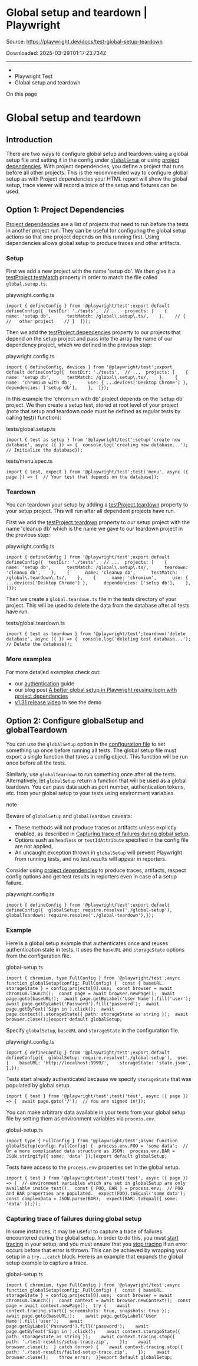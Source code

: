 # Global setup and teardown | Playwright

Source: https://playwright.dev/docs/test-global-setup-teardown

Downloaded: 2025-03-29T01:17:23.734Z

---

*   [](/)
*   Playwright Test
*   Global setup and teardown

On this page

Global setup and teardown
=========================

Introduction[​](#introduction "Direct link to Introduction")
------------------------------------------------------------

There are two ways to configure global setup and teardown: using a global setup file and setting it in the config under [`globalSetup`](#option-2-configure-globalsetup-and-globalteardown) or using [project dependencies](#option-1-project-dependencies). With project dependencies, you define a project that runs before all other projects. This is the recommended way to configure global setup as with Project dependencies your HTML report will show the global setup, trace viewer will record a trace of the setup and fixtures can be used.

Option 1: Project Dependencies[​](#option-1-project-dependencies "Direct link to Option 1: Project Dependencies")
-----------------------------------------------------------------------------------------------------------------

[Project dependencies](/docs/api/class-testproject#test-project-dependencies) are a list of projects that need to run before the tests in another project run. They can be useful for configuring the global setup actions so that one project depends on this running first. Using dependencies allows global setup to produce traces and other artifacts.

### Setup[​](#setup "Direct link to Setup")

First we add a new project with the name 'setup db'. We then give it a [testProject.testMatch](/docs/api/class-testproject#test-project-test-match) property in order to match the file called `global.setup.ts`:

playwright.config.ts

    import { defineConfig } from '@playwright/test';export default defineConfig({  testDir: './tests',  // ...  projects: [    {      name: 'setup db',      testMatch: /global\.setup\.ts/,    },    // {    //   other project    // }  ]});

Then we add the [testProject.dependencies](/docs/api/class-testproject#test-project-dependencies) property to our projects that depend on the setup project and pass into the array the name of our dependency project, which we defined in the previous step:

playwright.config.ts

    import { defineConfig, devices } from '@playwright/test';export default defineConfig({  testDir: './tests',  // ...  projects: [    {      name: 'setup db',      testMatch: /global\.setup\.ts/,    },    {      name: 'chromium with db',      use: { ...devices['Desktop Chrome'] },      dependencies: ['setup db'],    },  ]});

In this example the 'chromium with db' project depends on the 'setup db' project. We then create a setup test, stored at root level of your project (note that setup and teardown code must be defined as regular tests by calling [test()](/docs/api/class-test#test-call) function):

tests/global.setup.ts

    import { test as setup } from '@playwright/test';setup('create new database', async ({ }) => {  console.log('creating new database...');  // Initialize the database});

tests/menu.spec.ts

    import { test, expect } from '@playwright/test';test('menu', async ({ page }) => {  // Your test that depends on the database});

### Teardown[​](#teardown "Direct link to Teardown")

You can teardown your setup by adding a [testProject.teardown](/docs/api/class-testproject#test-project-teardown) property to your setup project. This will run after all dependent projects have run.

First we add the [testProject.teardown](/docs/api/class-testproject#test-project-teardown) property to our setup project with the name 'cleanup db' which is the name we gave to our teardown project in the previous step:

playwright.config.ts

    import { defineConfig } from '@playwright/test';export default defineConfig({  testDir: './tests',  // ...  projects: [    {      name: 'setup db',      testMatch: /global\.setup\.ts/,      teardown: 'cleanup db',    },    {      name: 'cleanup db',      testMatch: /global\.teardown\.ts/,    },    {      name: 'chromium',      use: { ...devices['Desktop Chrome'] },      dependencies: ['setup db'],    },  ]});

Then we create a `global.teardown.ts` file in the tests directory of your project. This will be used to delete the data from the database after all tests have run.

tests/global.teardown.ts

    import { test as teardown } from '@playwright/test';teardown('delete database', async ({ }) => {  console.log('deleting test database...');  // Delete the database});

### More examples[​](#more-examples "Direct link to More examples")

For more detailed examples check out:

*   our [authentication](/docs/auth) guide
*   our blog post [A better global setup in Playwright reusing login with project dependencies](https://dev.to/playwright/a-better-global-setup-in-playwright-reusing-login-with-project-dependencies-14)
*   [v1.31 release video](https://youtu.be/PI50YAPTAs4) to see the demo

Option 2: Configure globalSetup and globalTeardown[​](#option-2-configure-globalsetup-and-globalteardown "Direct link to Option 2: Configure globalSetup and globalTeardown")
-----------------------------------------------------------------------------------------------------------------------------------------------------------------------------

You can use the `globalSetup` option in the [configuration file](/docs/test-configuration#advanced-configuration) to set something up once before running all tests. The global setup file must export a single function that takes a config object. This function will be run once before all the tests.

Similarly, use `globalTeardown` to run something once after all the tests. Alternatively, let `globalSetup` return a function that will be used as a global teardown. You can pass data such as port number, authentication tokens, etc. from your global setup to your tests using environment variables.

note

Beware of `globalSetup` and `globalTeardown` caveats:

*   These methods will not produce traces or artifacts unless explictly enabled, as described in [Capturing trace of failures during global setup](#capturing-trace-of-failures-during-global-setup).
*   Options sush as `headless` or `testIdAttribute` specified in the config file are not applied,
*   An uncaught exception thrown in `globalSetup` will prevent Playwright from running tests, and no test results will appear in reporters.

Consider using [project dependencies](#option-1-project-dependencies) to produce traces, artifacts, respect config options and get test results in reporters even in case of a setup failure.

playwright.config.ts

    import { defineConfig } from '@playwright/test';export default defineConfig({  globalSetup: require.resolve('./global-setup'),  globalTeardown: require.resolve('./global-teardown'),});

### Example[​](#example "Direct link to Example")

Here is a global setup example that authenticates once and reuses authentication state in tests. It uses the `baseURL` and `storageState` options from the configuration file.

global-setup.ts

    import { chromium, type FullConfig } from '@playwright/test';async function globalSetup(config: FullConfig) {  const { baseURL, storageState } = config.projects[0].use;  const browser = await chromium.launch();  const page = await browser.newPage();  await page.goto(baseURL!);  await page.getByLabel('User Name').fill('user');  await page.getByLabel('Password').fill('password');  await page.getByText('Sign in').click();  await page.context().storageState({ path: storageState as string });  await browser.close();}export default globalSetup;

Specify `globalSetup`, `baseURL` and `storageState` in the configuration file.

playwright.config.ts

    import { defineConfig } from '@playwright/test';export default defineConfig({  globalSetup: require.resolve('./global-setup'),  use: {    baseURL: 'http://localhost:9999/',    storageState: 'state.json',  },});

Tests start already authenticated because we specify `storageState` that was populated by global setup.

    import { test } from '@playwright/test';test('test', async ({ page }) => {  await page.goto('/');  // You are signed in!});

You can make arbitrary data available in your tests from your global setup file by setting them as environment variables via `process.env`.

global-setup.ts

    import type { FullConfig } from '@playwright/test';async function globalSetup(config: FullConfig) {  process.env.FOO = 'some data';  // Or a more complicated data structure as JSON:  process.env.BAR = JSON.stringify({ some: 'data' });}export default globalSetup;

Tests have access to the `process.env` properties set in the global setup.

    import { test } from '@playwright/test';test('test', async ({ page }) => {  // environment variables which are set in globalSetup are only available inside test().  const { FOO, BAR } = process.env;  // FOO and BAR properties are populated.  expect(FOO).toEqual('some data');  const complexData = JSON.parse(BAR);  expect(BAR).toEqual({ some: 'data' });});

### Capturing trace of failures during global setup[​](#capturing-trace-of-failures-during-global-setup "Direct link to Capturing trace of failures during global setup")

In some instances, it may be useful to capture a trace of failures encountered during the global setup. In order to do this, you must [start tracing](/docs/api/class-tracing#tracing-start) in your setup, and you must ensure that you [stop tracing](/docs/api/class-tracing#tracing-stop) if an error occurs before that error is thrown. This can be achieved by wrapping your setup in a `try...catch` block. Here is an example that expands the global setup example to capture a trace.

global-setup.ts

    import { chromium, type FullConfig } from '@playwright/test';async function globalSetup(config: FullConfig) {  const { baseURL, storageState } = config.projects[0].use;  const browser = await chromium.launch();  const context = await browser.newContext();  const page = await context.newPage();  try {    await context.tracing.start({ screenshots: true, snapshots: true });    await page.goto(baseURL!);    await page.getByLabel('User Name').fill('user');    await page.getByLabel('Password').fill('password');    await page.getByText('Sign in').click();    await context.storageState({ path: storageState as string });    await context.tracing.stop({      path: './test-results/setup-trace.zip',    });    await browser.close();  } catch (error) {    await context.tracing.stop({      path: './test-results/failed-setup-trace.zip',    });    await browser.close();    throw error;  }}export default globalSetup;